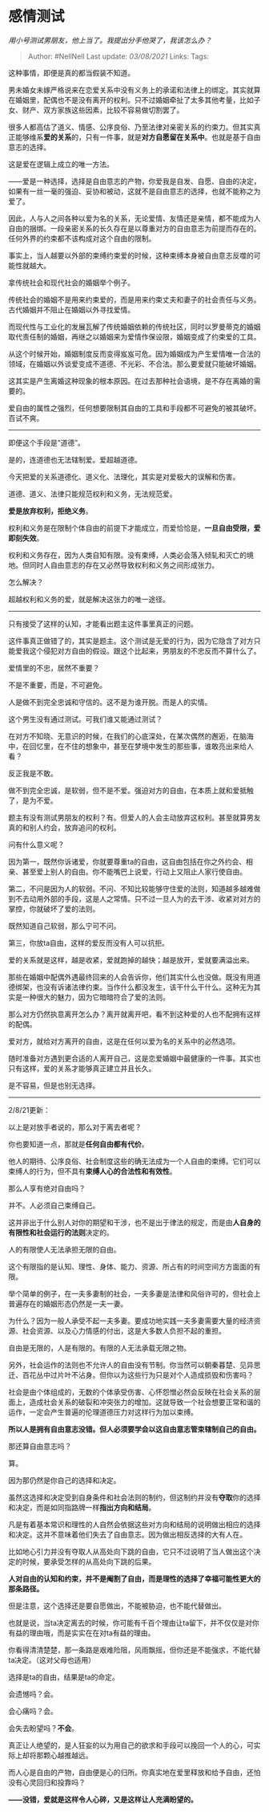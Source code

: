 # 感情测试
*用小号测试男朋友，他上当了。我提出分手他哭了，我该怎么办？*

> Author: #NellNell
Last update: *03/08/2021*
Links:
Tags:

这种事情，即便是真的都当假装不知道。

男未婚女未嫁严格说来在恋爱关系中没有义务上的承诺和法律上的绑定。其实就算在婚姻里，配偶也不是没有离开的权利。只不过婚姻牵扯了太多其他考量，比如子女、财产、双方家族这些因素，比较不容易做切割罢了。

很多人都高估了道义、情感、公序良俗、乃至法律对亲密关系的约束力。但其实真正能够维系**爱的关系**的，只有一件事，就是**对方自愿留在关系中**。也就是基于自由意志的选择。

这是爱在逻辑上成立的唯一方法。

——爱是一种选择，选择是自由意志的产物，你爱我是自发、自愿、自由的决定，如果有一丝一毫的强迫、妥协和被动，这就不是自由意志的选择，也就不能称之为爱了。

因此，人与人之间各种以爱为名的关系，无论爱情、友情还是亲情，都不能成为人自由的捆绑。一段亲密关系的长久存在是以尊重对方的自由意志为前提而存在的。任何外界的约束都不该构成对这个自由的限制。

事实上，当人越要以外部的束缚约束爱的时候，这种束缚本身被自由意志反噬的可能性就越大。

拿传统社会和现代社会的婚姻举个例子。

传统社会的婚姻不是用来约束爱的，而是用来约束丈夫和妻子的社会责任与义务。古代婚姻并不阻止在婚姻以外寻找爱情。

而现代性与工业化的发展瓦解了传统婚姻依赖的传统社区，同时以罗曼蒂克的婚姻取代责任制的婚姻，再继之以婚姻来为爱情作保设限，婚姻变成了约束爱的工具。

从这个时候开始，婚姻制度反而变得岌岌可危。因为婚姻成为产生爱情唯一合法的领域，在婚姻以外谈爱变成不道德、不光彩、不合法。那么要爱就只能破坏婚姻。

这其实是产生离婚这种现象的根本原因。在过去那种社会语境，是不存在离婚的需要的。

爱自由的属性之强烈，任何想要限制其自由的工具和手段都不可避免的被其破坏。百试不爽。

---

即便这个手段是“道德”。

是的，连道德也无法辖制爱。爱超越道德。

今天把爱的关系道德化、道义化、法理化，其实是对爱极大的误解和伤害。

道德、道义、法律只能规范权利和义务，无法规范爱。

**爱是放弃权利，拒绝义务**。

权利和义务是在限制个体自由的前提下才能成立，而爱恰恰是，**一旦自由受限，爱即刻失效**。

权利和义务存在，因为人类自知有限。没有束缚，人类必会落入倾轧和灭亡的境地。但同时人自由意志的存在又必然导致权利和义务之间形成张力。

怎么解决？

超越权利和义务的爱，就是解决这张力的唯一途径。

---

只有接受了这样的认知，才能看出题主这件事里真正的问题。

这件事真正做错了的，其实是题主。这个测试是无爱的行为，因为它隐含了对方只能爱我这个侵犯对方自由的假设。跟这个比起来，男朋友的不忠反而不算什么了。

爱情里的不忠，居然不重要？

不是不重要，而是，不可避免。

人是做不到完全忠诚和守信的。这不是为谁开脱。而是人的实情。

这个男生没有通过测试。可我们谁又能通过测试？

在对方不知晓、无意识的时候，在我们的心底深处，在某次偶然的邂逅，在脑海中，在回忆里，在不住的想象中，甚至在梦境中发生的那些事，谁敢亮出来给人看？

反正我是不敢。

做不到完全忠诚，是软弱，但不是不爱。强迫对方的自由，在本质上就和爱抵触了，是为不爱。

题主有没有测试男朋友的权利？有。但爱人的人会主动放弃这权利。甚至就算男友真的和别人约会，放弃追问的权利。

问有什么意义呢？

因为第一，既然你诉诸爱，你就要尊重ta的自由，这自由包括在你之外约会、相亲、甚至爱上别人的自由。你不能嘴巴上说爱，行动上又阻止人家行使自由。

第二，不问是因为人的软弱。不问、不知比较能够守住爱的法则，知道越多越难做到不去动用外部的手段，这是人之常情。只不过一旦人为的去干涉、收紧对对方的掌控，你就破坏了爱的法则。

既然知道自己软弱，那么宁可不问。

第三，你放ta自由，这样的爱反而没有人可以抗拒。

爱的关系就是这样，越是收紧，爱就跑掉的越快；越是放开，爱就要满溢出来。

那些在婚姻中配偶外遇最终回来的人会告诉你，他们其实什么也没做。既没有用道德绑架，也没有诉诸法律约束。当作什么都没发生，该干什么干什么。这种无为其实是一种很大的魅力，因为它暗暗符合了爱的法则。

那么对方仍然执意离开怎么办？离开就离开吧，看不到这种爱的人也不配拥有这样的配偶。

爱对方，就给对方离开的自由，这是在任何以爱为名的关系中的必然选项。

随时准备对方遇到更合适的人离开自己，这是恋爱婚姻中最健康的一件事。其实也只有这样，爱的关系才能够真正建立并且长久。

是不容易，但是也别无选择。

---

2/8/21更新：

以上是对放手者说的，那么对于离去者呢？

你也要知道一点，那就是**任何自由都有代价**。

他人的期待、公序良俗、社会制度这些的确无法成为一个人自由的束缚。它们可以束缚人的行为，但不具有**束缚人心的合法性和有效性**。

那么人享有绝对自由吗？

并不。人必须自己束缚自己。

这并非出于什么别人对你的期望和干涉，也不是出于律法的规定，而是由**人自身的有限性和社会运行的法则**决定的。

人的有限使人无法承担无限的自由。

这个有限指的是认知、理性、身体、能力、资源、所占有的时间空间方方面面的有限。

举个简单的例子，在一夫多妻制的社会，一夫多妻是法律和风俗许可的，但社会上普遍存在的婚姻形态仍然是一夫一妻。

为什么？因为一般人承受不起一夫多妻。要成功地实践一夫多妻需要大量的经济资源、社会资源、以及心力情感的付出，这是大多数人负担不起的重担。

自由是无限的，人是有限的。有限的人无法承载无限之物。

另外，社会运作的法则也不允许人的自由没有节制。你当然可以朝秦暮楚、见异思迁、百花丛中过片叶不沾身。但你以为这些行为只是对个人造成损毁和伤害吗？

社会是由个体组成的，无数的个体承受伤害、心怀怨憎必然会反映在社会关系的层面上，造成社会关系的破裂和冲突张力的增加。这就导致一个社会想要正常和谐的运作，一定会产生普遍的伦理道德压力对这样行为加以束缚。

**所以人是拥有自由意志没错。但人必须要学会以这自由意志管束辖制自己的自由。**

那还算自由意志吗？

算。

因为那仍然是你自己的选择和决定。

虽然这选择和决定受到自身条件和社会法则的制约，但这制约并没有**夺取**你的选择和决定，而是如同指路牌一样**指出方向和结局**。

凡是有着基本常识和理性的人自然会依据这些对方向和结局的说明做出相应的选择和决定。这并不意味着他们失去了自由意志。因为做出相反选择的大有人在。

比如地心引力并没有夺取人从高处向下跳的自由，它只不过说明了当人做出这个决定的时候，要承受怎样的从高处向下跳的后果。

**人对自由的认知和约束，并不是阉割了自由，而是理性的选择了幸福可能性更大的那条路径。**

但是注意，这个选择还是要自愿做出，不能被胁迫，也不能代替做出。

也就是说，当ta决定离去的时候，你可能有千百个理由让ta留下，并不仅仅是对你有益的理由哦，而是实实在在对ta有益的理由。

你看得清清楚楚，那一条路是艰难险阻，风雨飘摇，但你还是不能强求，不能代替ta决定。（这对父母也适用）

选择是ta的自由，结果是ta的命定。

会遗憾吗？会。

会心痛吗？会。

会失去盼望吗？**不会**。

真正让人绝望的，是人狂妄的以为用自己的欲求和手段可以挽回一个人的心，可实际上却将那颗心越推越远。

而人心是自由的产物，自由便是心的归所。你真实地在爱里释放和给予自由，还怕没有心灵回归和投靠吗？

**——没错，爱就是这样令人心碎，又是这样让人充满盼望的。**
